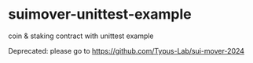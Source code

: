 # suimover-unittest-example

coin &amp; staking contract with unittest example

Deprecated: please go to https://github.com/Typus-Lab/sui-mover-2024
